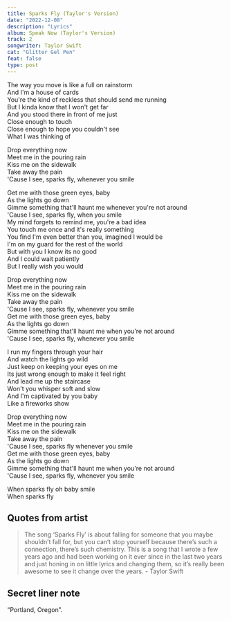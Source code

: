 ```yaml
---
title: Sparks Fly (Taylor's Version)
date: "2022-12-08"
description: "Lyrics"
album: Speak Now (Taylor's Version)
track: 2
songwriter: Taylor Swift
cat: "Glitter Gel Pen"
feat: false
type: post
---
```


<p className="verse-one">
The way you move is like a full on rainstorm <br />
And I'm a house of cards <br />
You're the kind of reckless that should send me running <br />
But I kinda know that I won't get far <br />
And you stood there in front of me just <br />
Close enough to touch <br />
Close enough to hope you couldn't see <br />
What I was thinking of <br />
</p>
<p className="chorus">
Drop everything now <br />
Meet me in the pouring rain <br />
Kiss me on the sidewalk <br />
Take away the pain <br />
'Cause I see, sparks fly, whenever you smile <br />
</p>
<p className="verse-two">
Get me with those green eyes, baby <br />
As the lights go down <br />
Gimme something that'll haunt me whenever you're not around <br />
'Cause I see, sparks fly, when you smile <br />
My mind forgets to remind me, you're a bad idea <br />
You touch me once and it's really something <br />
You find I'm even better than you, imagined I would be <br />
I'm on my guard for the rest of the world <br />
But with you I know its no good <br />
And I could wait patiently <br />
But I really wish you would <br />
</p>
<p className="chorus">
Drop everything now <br />
Meet me in the pouring rain <br />
Kiss me on the sidewalk <br />
Take away the pain <br />
'Cause I see, sparks fly, whenever you smile <br />
Get me with those green eyes, baby <br />
As the lights go down <br />
Gimme something that'll haunt me when you're not around <br />
'Cause I see, sparks fly, whenever you smile <br />
</p>
<p className="bridge">
I run my fingers through your hair <br />
And watch the lights go wild <br />
Just keep on keeping your eyes on me <br />
Its just wrong enough to make it feel right <br />
And lead me up the staircase <br />
Won't you whisper soft and slow <br />
And I'm captivated by you baby <br />
Like a fireworks show <br />
</p>
<p className="chorus">
Drop everything now <br />
Meet me in the pouring rain <br />
Kiss me on the sidewalk <br />
Take away the pain <br />
'Cause I see, sparks fly whenever you smile <br />
Get me with those green eyes, baby <br />
As the lights go down <br />
Gimme something that'll haunt me when you're not around <br />
'Cause I see, sparks fly, whenever you smile <br />
</p>
<p className="outro">
When sparks fly oh baby smile <br />
When sparks fly <br />
</p>

## Quotes from artist

<blockquote>
The song ‘Sparks Fly’ is about falling for someone that you maybe shouldn’t fall for, but you can‘t stop yourself because there’s such a connection, there’s such chemistry. This is a song that I wrote a few years ago and had been working on it ever since in the last two years and just honing in on little lyrics and changing them, so it’s really been awesome to see it change over the years. - Taylor Swift
</blockquote>

## Secret liner note

“Portland, Oregon”.
